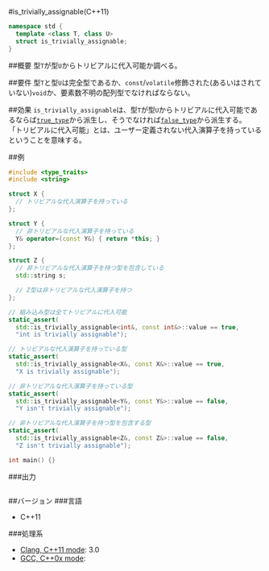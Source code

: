 #is_trivially_assignable(C++11)
```cpp
namespace std {
  template <class T, class U>
  struct is_trivially_assignable;
}
```

##概要
型`T`が型`U`からトリビアルに代入可能か調べる。


##要件
型`T`と型`U`は完全型であるか、`const`/`volatile`修飾された(あるいはされていない)`void`か、要素数不明の配列型でなければならない。


##効果
`is_trivially_assignable`は、型`T`が型`U`からトリビアルに代入可能であるならば[`true_type`](./integral_constant-true_type-false_type.md)から派生し、そうでなければ[`false_type`](./integral_constant-true_type-false_type.md)から派生する。  
「トリビアルに代入可能」とは、ユーザー定義されない代入演算子を持っているということを意味する。


##例
```cpp
#include <type_traits>
#include <string>

struct X {
  // トリビアルな代入演算子を持っている
};

struct Y {
  // 非トリビアルな代入演算子を持っている
  Y& operator=(const Y&) { return *this; }
};

struct Z {
  // 非トリビアルな代入演算子を持つ型を包含している
  std::string s;

  // Z型は非トリビアルな代入演算子を持つ
};

// 組み込み型は全てトリビアルに代入可能
static_assert(
  std::is_trivially_assignable<int&, const int&>::value == true,
  "int is trivially assignable");

// トリビアルな代入演算子を持っている型
static_assert(
  std::is_trivially_assignable<X&, const X&>::value == true,
  "X is trivially assignable");

// 非トリビアルな代入演算子を持っている型
static_assert(
  std::is_trivially_assignable<Y&, const Y&>::value == false,
  "Y isn't trivially assignable");

// 非トリビアルな代入演算子を持つ型を包含する型
static_assert(
  std::is_trivially_assignable<Z&, const Z&>::value == false,
  "Z isn't trivially assignable");

int main() {}
```

###出力
```
```

##バージョン
###言語
- C++11

###処理系
- [Clang, C++11 mode](/implementation#clang.md): 3.0
- [GCC, C++0x mode](/implementation#gcc.md): 



